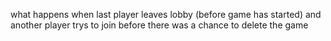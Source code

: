 what happens when last player leaves lobby (before game has started) and another player trys to join before there was a chance to delete the game